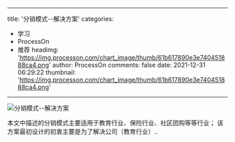 
---
title: '分销模式--解决方案'
categories: 
 - 学习
 - ProcessOn
 - 推荐
headimg: 'https://img.processon.com/chart_image/thumb/61b617890e3e740451888ca4.png'
author: ProcessOn
comments: false
date: 2021-12-31 06:29:22
thumbnail: 'https://img.processon.com/chart_image/thumb/61b617890e3e740451888ca4.png'
---

<div>   
<img class="thumb" alt="分销模式--解决方案" src="https://img.processon.com/chart_image/thumb/61b617890e3e740451888ca4.png" referrerpolicy="no-referrer">
<p>本文中描述的分销模式主要适用于教育行业、保险行业、社区团购等等行业；
该方案最初设计的初衷主要是为了解决公司（教育行业）..</p>  
</div>
            